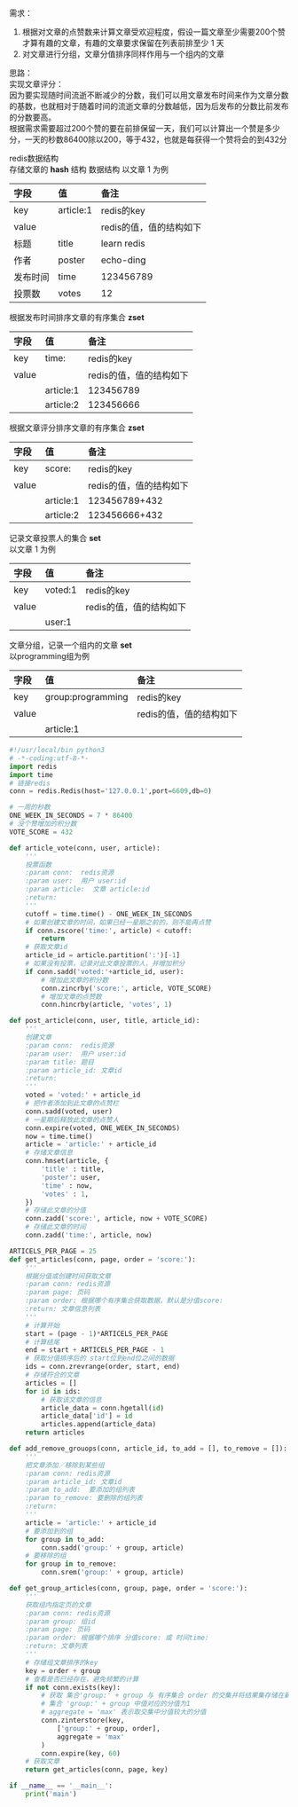 需求：
1. 根据对文章的点赞数来计算文章受欢迎程度，假设一篇文章至少需要200个赞才算有趣的文章，有趣的文章要求保留在列表前排至少 1 天  
2. 对文章进行分组，文章分值排序同样作用与一个组内的文章    

思路：  
实现文章评分：  
因为要实现随时间流逝不断减少的分数，我们可以用文章发布时间来作为文章分数的基数，也就相对于随着时间的流逝文章的分数越低，因为后发布的分数比前发布的分数要高。  
根据需求需要超过200个赞的要在前排保留一天，我们可以计算出一个赞是多少分，一天的秒数86400除以200，等于432，也就是每获得一个赞将会的到432分  

redis数据结构  
存储文章的  **hash** 结构 
数据结构 以文章 1 为例  

| 字段 | 值 | 备注|
| :------ | :------- |:------ |
| key | article:1 | redis的key|
| value |  | redis的值，值的结构如下 |
| 标题 | title | learn redis |
| 作者 | poster | echo-ding |
| 发布时间 | time | 123456789 |
| 投票数 | votes | 12 |

根据发布时间排序文章的有序集合 **zset**  

| 字段 | 值 | 备注|
| :------ | :------- |:------ |
| key | time: | redis的key|
| value |  | redis的值，值的结构如下 |
|  | article:1 | 123456789 |
|  | article:2 | 123456666 | 

根据文章评分排序文章的有序集合 **zset**  

| 字段 | 值 | 备注|
| :------ | :------- |:------ |
| key | score: | redis的key|
| value |  | redis的值，值的结构如下 |
|  | article:1 | 123456789+432 |
|  | article:2 | 123456666+432 |

记录文章投票人的集合 **set**  
以文章 1 为例  

| 字段 | 值 | 备注|
| :------ | :------- |:------ |
| key | voted:1 | redis的key|
| value |  | redis的值，值的结构如下 |
|  | user:1 |  |

文章分组，记录一个组内的文章 **set**  
以programming组为例    

| 字段 | 值 | 备注|
| :------ | :------- |:------ |
| key | group:programming | redis的key|
| value |  | redis的值，值的结构如下 |
|  | article:1 |  |

```python
#!/usr/local/bin python3
# -*-coding:utf-8-*-
import redis
import time
# 链接redis
conn = redis.Redis(host='127.0.0.1',port=6609,db=0)

# 一周的秒数
ONE_WEEK_IN_SECONDS = 7 * 86400
# 没个赞增加的积分数
VOTE_SCORE = 432

def article_vote(conn, user, article):
    '''
    投票函数
    :param conn:  redis资源
    :param user:  用户 user:id
    :param article:  文章 article:id
    :return:
    '''
    cutoff = time.time() - ONE_WEEK_IN_SECONDS
    # 如果创建文章的时间，如果已经一星期之前的，则不能再点赞
    if conn.zscore('time:', article) < cutoff:
        return
    # 获取文章id
    article_id = article.partition(':')[-1]
    # 如果没有投票，记录对此文章投票的人，并增加积分
    if conn.sadd('voted:'+article_id, user):
        # 增加此文章的积分数
        conn.zincrby('score:', article, VOTE_SCORE)
        # 增加文章的点赞数
        conn.hincrby(article, 'votes', 1)

def post_article(conn, user, title, article_id):
    '''
    创建文章
    :param conn:  redis资源
    :param user:  用户 user:id
    :param title: 题目
    :param article_id: 文章id
    :return:
    '''
    voted = 'voted:' + article_id
    # 把作者添加到此文章的点赞栏
    conn.sadd(voted, user)
    # 一星期后释放此文章的点赞人
    conn.expire(voted, ONE_WEEK_IN_SECONDS)
    now = time.time()
    article = 'article:' + article_id
    # 存储文章信息
    conn.hmset(article, {
        'title' : title,
        'poster': user,
        'time' : now,
        'votes' : 1,
    })
    # 存储此文章的分值
    conn.zadd('score:', article, now + VOTE_SCORE)
    # 存储此文章的时间
    conn.zadd('time:', article, now)

ARTICELS_PER_PAGE = 25
def get_articles(conn, page, order = 'score:'):
    '''
    根据分值或创建时间获取文章
    :param conn: redis资源
    :param page: 页码
    :param order: 根据哪个有序集合获取数据，默认是分值score:
    :return: 文章信息列表
    '''
    # 计算开始
    start = (page - 1)*ARTICELS_PER_PAGE
    # 计算结尾
    end = start + ARTICELS_PER_PAGE - 1
    # 获取分值排序后的 start位到end位之间的数据
    ids = conn.zrevrange(order, start, end)
    # 存储符合的文章
    articles = []
    for id in ids:
        # 获取该文章的信息
        article_data = conn.hgetall(id)
        article_data['id'] = id
        articles.append(article_data)
    return articles

def add_remove_grouops(conn, article_id, to_add = [], to_remove = []):
    '''
    把文章添加／移除到某些组
    :param conn: redis资源
    :param article_id: 文章id
    :param to_add:  要添加的组列表
    :param to_remove: 要删除的组列表
    :return:
    '''
    article = 'article:' + article_id
    # 要添加到的组
    for group in to_add:
        conn.sadd('group:' + group, article)
    # 要移除的组
    for group in to_remove:
        conn.srem('group:' + group, article)

def get_group_articles(conn, group, page, order = 'score:'):
    '''
    获取组内指定页的文章
    :param conn: redis资源
    :param group: 组id
    :param page: 页码
    :param order: 根据哪个排序 分值score: 或 时间time:
    :return: 文章列表
    '''
    # 存储组文章排序的key
    key = order + group
    # 查看是否已经存在，避免频繁的计算
    if not conn.exists(key):
        # 获取 集合'group:' + group 与 有序集合 order 的交集并将结果集存储在新的有序集合 key 中
        # 集合 'group:' + group 中值对应的分值为1
        # aggregate = 'max' 表示取交集中分值较大的分值
        conn.zinterstore(key,
            ['group:' + group, order],
            aggregate = 'max'
        )
        conn.expire(key, 60)
    # 获取文章
    return get_articles(conn, page, key)

if __name__ == '__main__':
    print('main')
```